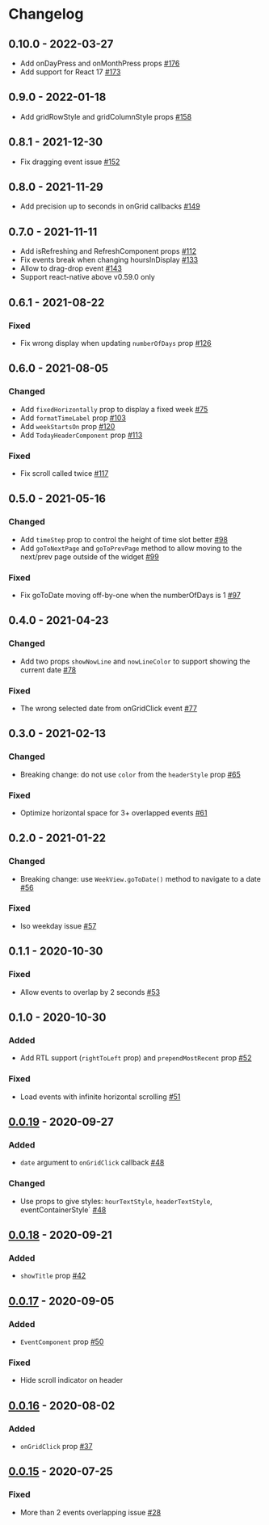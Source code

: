 # Changelog
## 0.10.0 - 2022-03-27
- Add onDayPress and onMonthPress props [#176](https://github.com/otaviollneto/react-native-schedule-week-view/pull/176)
- Add support for React 17 [#173](https://github.com/otaviollneto/react-native-schedule-week-view/pull/173)
## 0.9.0 - 2022-01-18
- Add gridRowStyle and gridColumnStyle props [#158](https://github.com/otaviollneto/react-native-schedule-week-view/pull/158)
## 0.8.1 - 2021-12-30
- Fix dragging event issue [#152](https://github.com/otaviollneto/react-native-schedule-week-view/pull/152)
## 0.8.0 - 2021-11-29
- Add precision up to seconds in onGrid callbacks [#149](https://github.com/otaviollneto/react-native-schedule-week-view/pull/149)

## 0.7.0 - 2021-11-11
- Add isRefreshing and RefreshComponent props [#112](https://github.com/otaviollneto/react-native-schedule-week-view/pull/112)
- Fix events break when changing hoursInDisplay [#133](https://github.com/otaviollneto/react-native-schedule-week-view/pull/133)
- Allow to drag-drop event [#143](https://github.com/otaviollneto/react-native-schedule-week-view/pull/143) 
- Support react-native above v0.59.0 only
## 0.6.1 - 2021-08-22

### Fixed
- Fix wrong display when updating `numberOfDays` prop [#126](https://github.com/otaviollneto/react-native-schedule-week-view/pull/126)

## 0.6.0 - 2021-08-05

### Changed
- Add `fixedHorizontally` prop to display a fixed week [#75](https://github.com/otaviollneto/react-native-schedule-week-view/pull/75)
- Add `formatTimeLabel` prop [#103](https://github.com/otaviollneto/react-native-schedule-week-view/pull/103)
- Add `weekStartsOn` prop [#120](https://github.com/otaviollneto/react-native-schedule-week-view/pull/120)
- Add `TodayHeaderComponent` prop [#113](https://github.com/otaviollneto/react-native-schedule-week-view/pull/113)

### Fixed
- Fix scroll called twice [#117](https://github.com/otaviollneto/react-native-schedule-week-view/pull/117)

## 0.5.0 - 2021-05-16

### Changed

- Add `timeStep` prop to control the height of time slot better [#98](https://github.com/otaviollneto/react-native-schedule-week-view/pull/98)
- Add `goToNextPage` and `goToPrevPage` method to allow moving to the next/prev page outside of the widget [#99](https://github.com/otaviollneto/react-native-schedule-week-view/pull/99)

### Fixed

- Fix goToDate moving off-by-one when the numberOfDays is 1 [#97](https://github.com/otaviollneto/react-native-schedule-week-view/pull/97)

## 0.4.0 - 2021-04-23

### Changed

- Add two props `showNowLine` and `nowLineColor` to support showing the current date [#78](https://github.com/otaviollneto/react-native-schedule-week-view/pull/78)

### Fixed

- The wrong selected date from onGridClick event [#77](https://github.com/otaviollneto/react-native-schedule-week-view/pull/77)

## 0.3.0 - 2021-02-13

### Changed

- Breaking change: do not use `color` from the `headerStyle` prop [#65](https://github.com/otaviollneto/react-native-schedule-week-view/pull/65)

### Fixed

- Optimize horizontal space for 3+ overlapped events [#61](https://github.com/otaviollneto/react-native-schedule-week-view/pull/61)

## 0.2.0 - 2021-01-22

### Changed

- Breaking change: use `WeekView.goToDate()` method to navigate to a date [#56](https://github.com/otaviollneto/react-native-schedule-week-view/pull/56)

### Fixed

- Iso weekday issue [#57](https://github.com/otaviollneto/react-native-schedule-week-view/pull/57)

## 0.1.1 - 2020-10-30

### Fixed

- Allow events to overlap by 2 seconds [#53](https://github.com/otaviollneto/react-native-schedule-week-view/pull/53)

## 0.1.0 - 2020-10-30

### Added

- Add RTL support (`rightToLeft` prop) and `prependMostRecent` prop [#52](https://github.com/otaviollneto/react-native-schedule-week-view/pull/52)

### Fixed

- Load events with infinite horizontal scrolling [#51](https://github.com/otaviollneto/react-native-schedule-week-view/pull/51)

## [0.0.19] - 2020-09-27

### Added

- `date` argument to `onGridClick` callback [#48](https://github.com/otaviollneto/react-native-schedule-week-view/pull/48)

### Changed

- Use props to give styles: `hourTextStyle`, `headerTextStyle`, eventContainerStyle` [#48](https://github.com/otaviollneto/react-native-schedule-week-view/pull/48)

## [0.0.18] - 2020-09-21

### Added

- `showTitle` prop [#42](https://github.com/otaviollneto/react-native-schedule-week-view/pull/42)

## [0.0.17] - 2020-09-05

### Added

- `EventComponent` prop [#50](https://github.com/otaviollneto/react-native-schedule-week-view/pull/50)

### Fixed

- Hide scroll indicator on header

## [0.0.16] - 2020-08-02

### Added

- `onGridClick` prop [#37](https://github.com/otaviollneto/react-native-schedule-week-view/pull/37)

## [0.0.15] - 2020-07-25

### Fixed

- More than 2 events overlapping issue [#28](https://github.com/otaviollneto/react-native-schedule-week-view/pull/28)

[0.0.19]: https://github.com/otaviollneto/react-native-schedule-week-view/releases/tag/v0.0.19
[0.0.18]: https://github.com/otaviollneto/react-native-schedule-week-view/releases/tag/v0.0.18
[0.0.17]: https://github.com/otaviollneto/react-native-schedule-week-view/releases/tag/v0.0.17
[0.0.16]: https://github.com/otaviollneto/react-native-schedule-week-view/releases/tag/v0.0.16
[0.0.15]: https://github.com/otaviollneto/react-native-schedule-week-view/releases/tag/v0.0.15
